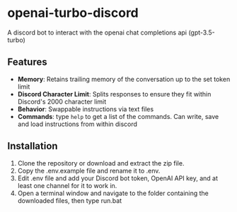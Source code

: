# openai-turbo-discord
A discord bot to interact with the openai chat completions api (gpt-3.5-turbo)

## Features

* **Memory**: Retains trailing memory of the conversation up to the set token limit
* **Discord Character Limit**: Splits responses to ensure they fit within Discord's 2000 character limit
* **Behavior**: Swappable instructions via text files
* **Commands**: type `help` to get a list of the commands. Can write, save and load instructions from within discord

## Installation
1. Clone the repository or download and extract the zip file.
2. Copy the .env.example file and rename it to .env.
3. Edit .env file and add your Discord bot token, OpenAI API key, and at least one channel for it to work in.
4. Open a terminal window and navigate to the folder containing the downloaded files, then type run.bat
